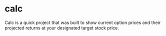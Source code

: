 # calc
 
Calc is a quick project that was built to show current option prices and their projected returns at your designated target stock price.
